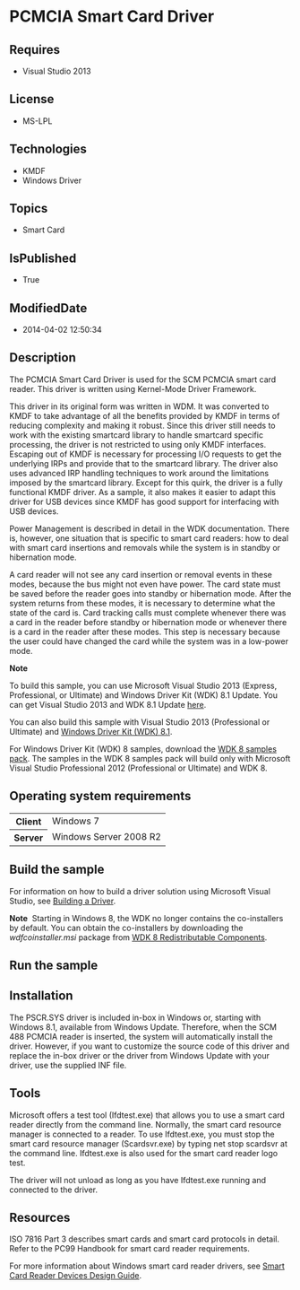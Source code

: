 # PCMCIA Smart Card Driver
## Requires
* Visual Studio 2013
## License
* MS-LPL
## Technologies
* KMDF
* Windows Driver
## Topics
* Smart Card
## IsPublished
* True
## ModifiedDate
* 2014-04-02 12:50:34
## Description

<div id="mainSection">
<p>The PCMCIA Smart Card Driver is used for the SCM PCMCIA smart card reader. This driver is written using Kernel-Mode Driver Framework.
</p>
<p>This driver in its original form was written in WDM. It was converted to KMDF to take advantage of all the benefits provided by KMDF in terms of reducing complexity and making it robust. Since this driver still needs to work with the existing smartcard library
 to handle smartcard specific processing, the driver is not restricted to using only KMDF interfaces. Escaping out of KMDF is necessary for processing I/O requests to get the underlying IRPs and provide that to the smartcard library. The driver also uses advanced
 IRP handling techniques to work around the limitations imposed by the smartcard library. Except for this quirk, the driver is a fully functional KMDF driver. As a sample, it also makes it easier to adapt this driver for USB devices since KMDF has good support
 for interfacing with USB devices. </p>
<p>Power Management is described in detail in the WDK documentation. There is, however, one situation that is specific to smart card readers: how to deal with smart card insertions and removals while the system is in standby or hibernation mode.</p>
<p>A card reader will not see any card insertion or removal events in these modes, because the bus might not even have power. The card state must be saved before the reader goes into standby or hibernation mode. After the system returns from these modes, it
 is necessary to determine what the state of the card is. Card tracking calls must complete whenever there was a card in the reader before standby or hibernation mode or whenever there is a card in the reader after these modes. This step is necessary because
 the user could have changed the card while the system was in a low-power mode. </p>
<p class="note"><b>Note</b>&nbsp;&nbsp;</p>
<p class="note">To build this sample, you can use Microsoft Visual Studio&nbsp;2013 (Express, Professional, or Ultimate) and Windows Driver Kit (WDK)&nbsp;8.1 Update. You can get Visual Studio&nbsp;2013 and WDK&nbsp;8.1 Update
<a href="http://go.microsoft.com/fwlink/p/?LInkID=239721">here</a>.</p>
<p class="note">You can also build this sample with Visual Studio&nbsp;2013 (Professional or Ultimate) and
<a href="http://go.microsoft.com/fwlink/p/?LInkID=391348">Windows Driver Kit (WDK)&nbsp;8.1</a>.</p>
<p class="note">For Windows Driver Kit (WDK)&nbsp;8 samples, download the <a href=" http://go.microsoft.com/fwlink/?LinkId=317090">
WDK&nbsp;8 samples pack</a>. The samples in the WDK&nbsp;8 samples pack will build only with Microsoft Visual Studio Professional&nbsp;2012 (Professional or Ultimate) and WDK&nbsp;8.</p>
<p></p>
<h2>Operating system requirements</h2>
<table>
<tbody>
<tr>
<th>Client</th>
<td><dt>Windows&nbsp;7 </dt></td>
</tr>
<tr>
<th>Server</th>
<td><dt>Windows Server&nbsp;2008&nbsp;R2 </dt></td>
</tr>
</tbody>
</table>
<h2>Build the sample</h2>
<p>For information on how to build a driver solution using Microsoft Visual Studio, see
<a href="http://msdn.microsoft.com/en-us/library/windows/hardware/ff554644">Building a Driver</a>.</p>
<p class="note"><b>Note</b>&nbsp;&nbsp;Starting in Windows&nbsp;8, the WDK no longer contains the co-installers by default. You can obtain the co-installers by downloading the
<i>wdfcoinstaller.msi</i> package from <a href="http://go.microsoft.com/fwlink/p/?LinkID=226396">
WDK 8 Redistributable Components</a>.</p>
<h2>Run the sample</h2>
<h2><a id="Installation"></a><a id="installation"></a><a id="INSTALLATION"></a>Installation</h2>
<p>The PSCR.SYS driver is included in-box in Windows or, starting with Windows&nbsp;8.1, available from Windows Update. Therefore, when the SCM 488 PCMCIA reader is inserted, the system will automatically install the driver. However, if you want to customize the
 source code of this driver and replace the in-box driver or the driver from Windows Update with your driver, use the supplied INF file.</p>
<h2><a id="Tools"></a><a id="tools"></a><a id="TOOLS"></a>Tools</h2>
<p>Microsoft offers a test tool (Ifdtest.exe) that allows you to use a smart card reader directly from the command line. Normally, the smart card resource manager is connected to a reader. To use Ifdtest.exe, you must stop the smart card resource manager (Scardsvr.exe)
 by typing net stop scardsvr at the command line. Ifdtest.exe is also used for the smart card reader logo test.
</p>
<p>The driver will not unload as long as you have Ifdtest.exe running and connected to the driver.</p>
<h2><a id="Resources"></a><a id="resources"></a><a id="RESOURCES"></a>Resources</h2>
<p>ISO 7816 Part 3 describes smart cards and smart card protocols in detail. Refer to the PC99 Handbook for smart card reader requirements.
</p>
<p>For more information about Windows smart card reader drivers, see <a href="http://msdn.microsoft.com/en-us/library/windows/hardware/">
Smart Card Reader Devices Design Guide</a>.</p>
</div>

